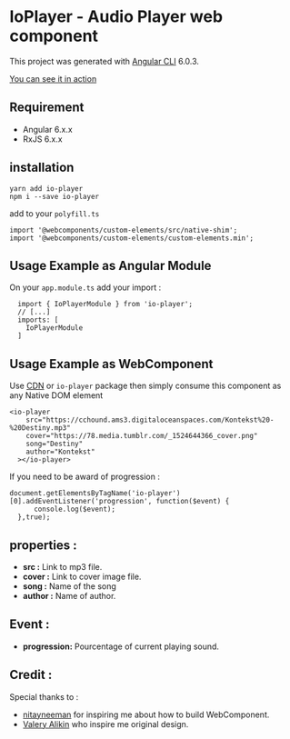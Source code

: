 # IoPlayer - Audio Player web component

This project was generated with [Angular CLI](https://github.com/angular/angular-cli) 6.0.3.

[You can see it in action](https://unpkg.com/io-player@1.0.2/index.html)

## Requirement

* Angular 6.x.x
* RxJS 6.x.x


## installation

```
yarn add io-player
npm i --save io-player
```

add to your `polyfill.ts`

```
import '@webcomponents/custom-elements/src/native-shim';
import '@webcomponents/custom-elements/custom-elements.min';
```

## Usage Example as Angular Module

On your `app.module.ts` add your import :

```
  import { IoPlayerModule } from 'io-player';
  // [...]
  imports: [
    IoPlayerModule
  ]
```

## Usage Example as WebComponent

Use [CDN](https://unpkg.com/io-player@1.0.2/io-player.pkg.jshttps://unpkg.com/io-player@1.0.2/io-player.pkg.js) or `io-player` package then simply consume this component as any Native DOM element

```
<io-player
	src="https://cchound.ams3.digitaloceanspaces.com/Kontekst%20-%20Destiny.mp3"
	cover="https://78.media.tumblr.com/_1524644366_cover.png"
	song="Destiny"
	author="Kontekst"
  ></io-player>  
```

If you need to be award of progression :

```
document.getElementsByTagName('io-player')[0].addEventListener('progression', function($event) {
      console.log($event);
  },true);
```


## properties : 
 
 * **src :** Link to mp3 file.
 * **cover :** Link to cover image file.
 * **song :** Name of the song
 * **author :** Name of author.

## Event : 

 * **progression:** Pourcentage of current playing sound.
 
 
## Credit :

Special thanks to :
* [nitayneeman](https://github.com/nitayneeman/made-with-love) for inspiring me about how to build WebComponent.
* [Valery Alikin](https://codepen.io/AlikinVV/pen/ZxgyoE) who inspire me original design.